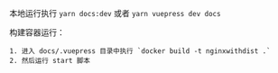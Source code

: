 本地运行执行 `yarn docs:dev` 或者 `yarn vuepress dev docs`

构建容器运行：

```
1. 进入 docs/.vuepress 目录中执行 `docker build -t nginxwithdist .`
2. 然后运行 start 脚本
```
